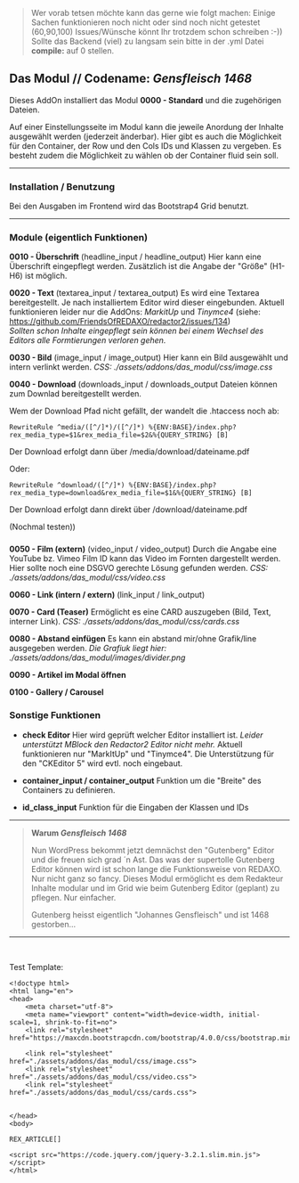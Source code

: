 > Wer vorab tetsen möchte kann das gerne wie folgt machen: 
> Einige Sachen funktionieren noch nicht oder sind noch nicht getestet (60,90,100)
> Issues/Wünsche könnt Ihr trotzdem schon schreiben :-))
> Sollte das Backend (viel) zu langsam sein bitte in der .yml Datei **compile:** auf 0 stellen.
>



## Das Modul // Codename: _Gensfleisch 1468_ 

Dieses AddOn installiert das Modul **0000 - Standard** und die zugehörigen Dateien.

Auf einer Einstellungsseite im Modul kann die jeweile Anordung der Inhalte ausgewählt werden (jederzeit änderbar). Hier gibt es auch die Möglichkeit für den Container, der Row und den Cols IDs und Klassen zu vergeben. Es besteht zudem die Möglichkeit zu wählen ob der Container fluid sein soll.


---

### Installation / Benutzung

Bei den Ausgaben im Frontend wird das Bootstrap4 Grid benutzt.


---
### Module (eigentlich Funktionen)

**0010 - Überschrift** (headline_input / headline_output) 
Hier kann eine Überschrift eingepflegt werden. Zusätzlich ist die Angabe der "Größe" (H1-H6) ist möglich.

**0020 - Text** (textarea_input / textarea_output)
Es wird eine Textarea bereitgestellt. Je nach installiertem Editor wird dieser eingebunden. Aktuell funktionieren leider nur die AddOns: _MarkitUp_ und _Tinymce4_ (siehe: https://github.com/FriendsOfREDAXO/redactor2/issues/134)<br/>_Sollten schon Inhalte eingepflegt sein können bei einem Wechsel des Editors alle Formtierungen verloren gehen._


**0030 - Bild** (image_input / image_output)
Hier kann ein Bild ausgewählt und intern verlinkt werden.
*CSS: ./assets/addons/das_modul/css/image.css*  

**0040 - Download** (downloads_input / downloads_output
Dateien können zum Downlad bereitgestellt werden.

Wem der Download Pfad nicht gefällt, der wandelt die .htaccess noch ab:

    RewriteRule ^media/([^/]*)/([^/]*) %{ENV:BASE}/index.php?rex_media_type=$1&rex_media_file=$2&%{QUERY_STRING} [B]

Der Download erfolgt dann über /media/download/dateiname.pdf</p>

Oder:

    RewriteRule ^download/([^/]*) %{ENV:BASE}/index.php?rex_media_type=download&rex_media_file=$1&%{QUERY_STRING} [B]

Der Download erfolgt dann direkt über /download/dateiname.pdf

(Nochmal testen))

###
 
**0050 - Film (extern)** (video_input / video_output)
Durch die Angabe eine YouTube bz. Vimeo Film ID kann das Video im Fornten dargestellt werden. Hier sollte noch eine DSGVO gerechte Lösung gefunden werden.
*CSS: ./assets/addons/das_modul/css/video.css*


**0060 - Link (intern / extern)** (link_input / link_output)

**0070 - Card (Teaser)**
Ermöglicht es eine CARD auszugeben (Bild, Text, interner Link). *CSS: ./assets/addons/das_modul/css/cards.css*  

**0080 - Abstand einfügen**
Es kann ein abstand mir/ohne Grafik/line ausgegeben werden.
*Die Grafiuk liegt hier: ./assets/addons/das_modul/images/divider.png* 


**0090 - Artikel im Modal öffnen**

**0100 - Gallery / Carousel**



### Sonstige Funktionen

- **check Editor**
Hier wird geprüft welcher Editor installiert ist. _Leider unterstützt MBlock den Redactor2 Editor nicht mehr._ Aktuell funktionieren nur "MarkItUp" und "Tinymce4". Die Unterstützung für den "CKEditor 5" wird evtl. noch eingebaut. 

- **container_input / container_output**
Funktion um die "Breite" des Containers zu definieren. 

- **id_class_input**
Funktion für die Eingaben der Klassen und IDs

---

> **Warum _Gensfleisch 1468_**
>
> Nun WordPress bekommt jetzt demnächst den "Gutenberg" Editor und die freuen sich grad ´n Ast. Das was der supertolle Gutenberg Editor können wird ist schon lange die Funktionsweise von REDAXO. Nur nicht ganz so fancy. Dieses Modul ermöglicht es dem Redakteur Inhalte modular und im Grid wie beim Gutenberg Editor (geplant) zu pflegen. Nur einfacher.  
>
> Gutenberg heisst eigentlich "Johannes Gensfleisch" und ist 1468 gestorben...




---
<br/>

Test Template:

```
<!doctype html>
<html lang="en">
<head>
    <meta charset="utf-8">
    <meta name="viewport" content="width=device-width, initial-scale=1, shrink-to-fit=no">
    <link rel="stylesheet" href="https://maxcdn.bootstrapcdn.com/bootstrap/4.0.0/css/bootstrap.min.css">

    <link rel="stylesheet" href="./assets/addons/das_modul/css/image.css">
    <link rel="stylesheet" href="./assets/addons/das_modul/css/video.css">
    <link rel="stylesheet" href="./assets/addons/das_modul/css/cards.css">


</head>
<body>

REX_ARTICLE[]

<script src="https://code.jquery.com/jquery-3.2.1.slim.min.js"></script>
</html>

```
